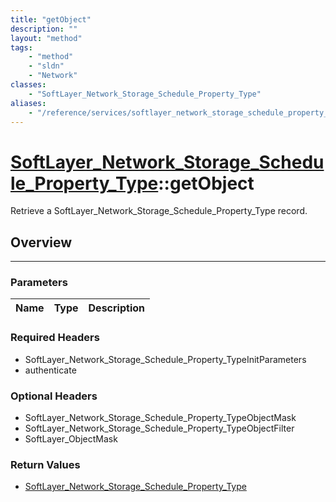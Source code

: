 ```yaml
---
title: "getObject"
description: ""
layout: "method"
tags:
    - "method"
    - "sldn"
    - "Network"
classes:
    - "SoftLayer_Network_Storage_Schedule_Property_Type"
aliases:
    - "/reference/services/softlayer_network_storage_schedule_property_type/getObject"
---
```

# [SoftLayer_Network_Storage_Schedule_Property_Type](/reference/services/SoftLayer_Network_Storage_Schedule_Property_Type)::getObject


Retrieve a SoftLayer_Network_Storage_Schedule_Property_Type record.


## Overview 


-----

### Parameters 
|Name | Type | Description |
| --- | --- | --- |


### Required Headers
* SoftLayer_Network_Storage_Schedule_Property_TypeInitParameters
* authenticate


### Optional Headers
* SoftLayer_Network_Storage_Schedule_Property_TypeObjectMask
* SoftLayer_Network_Storage_Schedule_Property_TypeObjectFilter
* SoftLayer_ObjectMask

### Return Values
* <a href='/reference/datatypes/SoftLayer_Network_Storage_Schedule_Property_Type'>SoftLayer_Network_Storage_Schedule_Property_Type </a>




